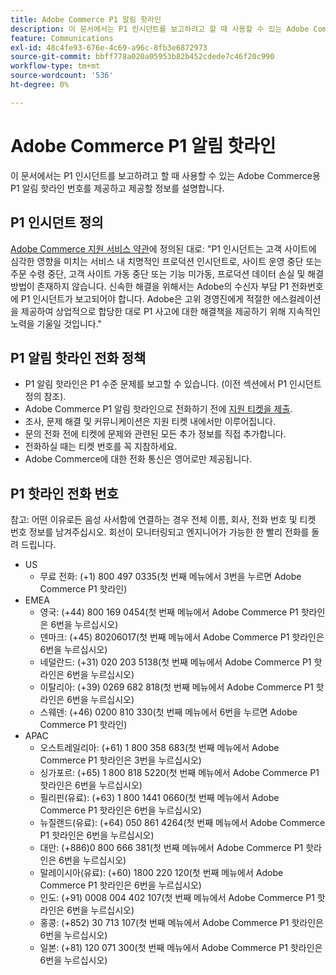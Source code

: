 ```yaml
---
title: Adobe Commerce P1 알림 핫라인
description: 이 문서에서는 P1 인시던트를 보고하려고 할 때 사용할 수 있는 Adobe Commerce용 P1 알림 핫라인 번호를 제공하고 제공할 정보를 설명합니다.
feature: Communications
exl-id: 48c4fe93-676e-4c69-a96c-8fb3e6872973
source-git-commit: bbff778a020a05953b82b452cdede7c46f20c990
workflow-type: tm+mt
source-wordcount: '536'
ht-degree: 0%

---
```


# Adobe Commerce P1 알림 핫라인

이 문서에서는 P1 인시던트를 보고하려고 할 때 사용할 수 있는 Adobe Commerce용 P1 알림 핫라인 번호를 제공하고 제공할 정보를 설명합니다.

## P1 인시던트 정의

[Adobe Commerce 지원 서비스 약관](https://www.adobe.com/content/dam/cc/en/legal/terms/enterprise/pdfs/Magento-Support-Services-Terms-and-Conditions.pdf)에 정의된 대로: &quot;P1 인시던트는 고객 사이트에 심각한 영향을 미치는 서비스 내 치명적인 프로덕션 인시던트로, 사이트 운영 중단 또는 주문 수령 중단, 고객 사이트 가동 중단 또는 기능 미가동, 프로덕션 데이터 손실 및 해결 방법이 존재하지 않습니다. 신속한 해결을 위해서는 Adobe의 수신자 부담 P1 전화번호에 P1 인시던트가 보고되어야 합니다. Adobe은 고위 경영진에게 적절한 에스컬레이션을 제공하여 상업적으로 합당한 대로 P1 사고에 대한 해결책을 제공하기 위해 지속적인 노력을 기울일 것입니다.&quot;

## P1 알림 핫라인 전화 정책

* P1 알림 핫라인은 P1 수준 문제를 보고할 수 있습니다. (이전 섹션에서 P1 인시던트 정의 참조).
* Adobe Commerce P1 알림 핫라인으로 전화하기 전에 [지원 티켓을 제출](https://experienceleague.adobe.com/docs/commerce-knowledge-base/kb/help-center-guide/magento-help-center-user-guide.html?lang=ko#submit-ticket).
* 조사, 문제 해결 및 커뮤니케이션은 지원 티켓 내에서만 이루어집니다.
* 문의 전화 전에 티켓에 문제와 관련된 모든 추가 정보를 직접 추가합니다.
* 전화하실 때는 티켓 번호를 꼭 지참하세요.
* Adobe Commerce에 대한 전화 통신은 영어로만 제공됩니다.

## P1 핫라인 전화 번호

참고: 어떤 이유로든 음성 사서함에 연결하는 경우 전체 이름, 회사, 전화 번호 및 티켓 번호 정보를 남겨주십시오. 회선이 모니터링되고 엔지니어가 가능한 한 빨리 전화를 돌려 드립니다.

* US
   * 무료 전화: (+1) 800 497 0335(첫 번째 메뉴에서 3번을 누르면 Adobe Commerce P1 핫라인)
* EMEA
   * 영국: (+44) 800 169 0454(첫 번째 메뉴에서 Adobe Commerce P1 핫라인은 6번을 누르십시오)
   * 덴마크: (+45) 80206017(첫 번째 메뉴에서 Adobe Commerce P1 핫라인은 6번을 누르십시오)
   * 네덜란드: (+31) 020 203 5138(첫 번째 메뉴에서 Adobe Commerce P1 핫라인은 6번을 누르십시오)
   * 이탈리아: (+39) 0269 682 818(첫 번째 메뉴에서 Adobe Commerce P1 핫라인은 6번을 누르십시오)
   * 스웨덴: (+46) 0200 810 330(첫 번째 메뉴에서 6번을 누르면 Adobe Commerce P1 핫라인)
* APAC
   * 오스트레일리아: (+61) 1 800 358 683(첫 번째 메뉴에서 Adobe Commerce P1 핫라인은 3번을 누르십시오)
   * 싱가포르: (+65) 1 800 818 5220(첫 번째 메뉴에서 Adobe Commerce P1 핫라인은 6번을 누르십시오)
   * 필리핀(유료): (+63) 1 800 1441 0660(첫 번째 메뉴에서 Adobe Commerce P1 핫라인은 6번을 누르십시오)
   * 뉴질랜드(유료): (+64) 050 861 4264(첫 번째 메뉴에서 Adobe Commerce P1 핫라인은 6번을 누르십시오)
   * 대만: (+886)0 800 666 381(첫 번째 메뉴에서 Adobe Commerce P1 핫라인은 6번을 누르십시오)
   * 말레이시아(유료): (+60) 1800 220 120(첫 번째 메뉴에서 Adobe Commerce P1 핫라인은 6번을 누르십시오)
   * 인도: (+91) 0008 004 402 107(첫 번째 메뉴에서 Adobe Commerce P1 핫라인은 6번을 누르십시오)
   * 홍콩: (+852) 30 713 107(첫 번째 메뉴에서 Adobe Commerce P1 핫라인은 6번을 누르십시오)
   * 일본: (+81) 120 071 300(첫 번째 메뉴에서 Adobe Commerce P1 핫라인은 6번을 누르십시오)
